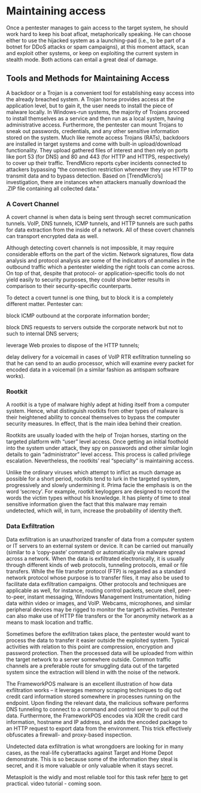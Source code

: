 # Maintaining access
 Once a pentester manages to gain access to the target system, he should work hard to keep his boat afloat, metaphorically speaking. He can choose either to use the hijacked system as a launching-pad (i.e., to be part of a botnet for DDoS attacks or spam campaigns), at this moment attack, scan and exploit other systems, or keep on exploiting the current system in stealth mode. Both actions can entail a great deal of damage.

## Tools and Methods for Maintaining Access

 A backdoor or a Trojan is a convenient tool for establishing easy access into the already breached system. A Trojan horse provides access at the application level, but to gain it, the user needs to install the piece of malware locally. In Windows-run systems, the majority of Trojans proceed to install themselves as a service and then run as a local system, having administrative access. Furthermore, the pentester can mount Trojans to sneak out passwords, credentials, and any other sensitive information stored on the system.
 Much like remote access Trojans (RATs), backdoors are installed in target systems and come with built-in upload/download functionality. They upload gathered files of interest and then rely on ports like port 53 (for DNS) and 80 and 443 (for HTTP and HTTPS, respectively) to cover up their traffic. TrendMicro reports cyber incidents connected to attackers bypassing “the connection restriction whenever they use HTTP to transmit data and to bypass detection. Based on [TrendMicro’s] investigation, there are instances when attackers manually download the .ZIP file containing all collected data.”
 
 ### A Covert Channel

A covert channel is when data is being sent through secret communication tunnels. VoIP, DNS tunnels, ICMP tunnels, and HTTP tunnels are such paths for data extraction from the inside of a network. All of these covert channels can transport encrypted data as well.

Although detecting covert channels is not impossible, it may require considerable efforts on the part of the victim. Network signatures, flow data analysis and protocol analysis are some of the indicators of anomalies in the outbound traffic which a pentester wielding the right tools can come across. On top of that, despite that protocol- or application-specific tools do not yield easily to security purposes, they could show better results in comparison to their security-specific counterparts.

To detect a covert tunnel is one thing, but to block it is a completely different matter. Pentester can:

block ICMP outbound at the corporate information border;

block DNS requests to servers outside the corporate network but not to such to internal DNS servers;

leverage Web proxies to dispose of the HTTP tunnels;

delay delivery for a voicemail in cases of VoIP RTR exfiltration tunneling so that he can send to an audio processor, which will examine every packet for encoded data in a voicemail (in a similar fashion as antispam software works).

### Rootkit

A rootkit is a type of malware highly adept at hiding itself from a computer system. Hence, what distinguish rootkits from other types of malware is their heightened ability to conceal themselves to bypass the computer security measures. In effect, that is the main idea behind their creation.

Rootkits are usually loaded with the help of Trojan horses, starting on the targeted platform with “user” level access. Once getting an initial foothold into the system under attack, they spy on passwords and other similar login details to gain “administrator” level access. This process is called privilege escalation. Nevertheless, the rootkits’ real “specialty” is maintaining access.

Unlike the ordinary viruses which attempt to inflict as much damage as possible for a short period, rootkits tend to lurk in the targeted system, progressively and slowly undermining it. Prima facie the emphasis is on the word ‘secrecy’. For example, rootkit keyloggers are designed to record the words the victim types without his knowledge. It has plenty of time to steal sensitive information given the fact that this malware may remain undetected, which will, in turn, increase the probability of identity theft.

### Data Exfiltration

Data exfiltration is an unauthorized transfer of data from a computer system or IT servers to an external system or device. It can be carried out manually (similar to a ‘copy-paste’ command) or automatically via malware spread across a network.
When the data is exfiltrated electronically, it is usually through different kinds of web protocols, tunneling protocols, email or file transfers. While the file transfer protocol (FTP) is regarded as a standard network protocol whose purpose is to transfer files, it may also be used to facilitate data exfiltration campaigns. Other protocols and techniques are applicable as well, for instance, routing control packets, secure shell, peer-to-peer, instant messaging, Windows Management Instrumentation, hiding data within video or images, and VoIP. Webcams, microphones, and similar peripheral devices may be rigged to monitor the target’s activities. Pentester can also make use of HTTP file transfers or the Tor anonymity network as a means to mask location and traffic.

Sometimes before the exfiltration takes place, the pentester would want to process the data to transfer it easier outside the exploited system. Typical activities with relation to this point are compression, encryption and password protection. Then the processed data will be uploaded from within the target network to a server somewhere outside. Common traffic channels are a preferable route for smuggling data out of the targeted system since the extraction will blend in with the noise of the network.

The FrameworkPOS malware is an excellent illustration of how data exfiltration works – it leverages memory scraping techniques to dig out credit card information stored somewhere in processes running on the endpoint. Upon finding the relevant data, the malicious software performs DNS tunneling to connect to a command and control server to pull out the data. Furthermore, the FrameworkPOS encodes via XOR the credit card information, hostname and IP address, and adds the encoded package to an HTTP request to export data from the environment. This trick effectively obfuscates a firewall- and proxy-based inspection.

Undetected data exfiltration is what wrongdoers are looking for in many cases, as the real-life cyberattacks against Target and Home Depot demonstrate. This is so because some of the information they steal is secret, and it is more valuable or only valuable when it stays secret.



Metasploit is the widly and most reliable tool for this task refer [here](https://www.javatpoint.com/methods-to-maintain-access) to get practical.
video tutorial - coming soon.